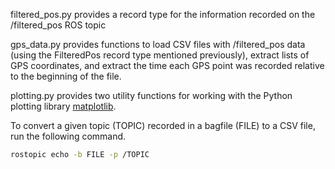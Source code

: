 filtered_pos.py provides a record type for the information recorded on the /filtered_pos ROS topic


gps_data.py provides functions to load CSV files with /filtered_pos data (using the FilteredPos record type mentioned previously), extract lists of GPS coordinates, and extract the time each GPS point was recorded relative to the beginning of the file.


plotting.py provides two utility functions for working with the Python plotting library [matplotlib](matplotlib.org).

To convert a given topic (TOPIC) recorded in a bagfile (FILE) to a CSV file, run the following command. 

```bash
rostopic echo -b FILE -p /TOPIC
```
